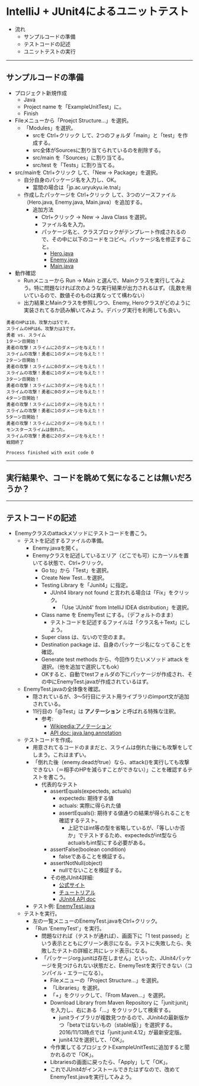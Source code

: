# IntelliJ + JUnit4によるユニットテスト
- 流れ
  - サンプルコードの準備
  - テストコードの記述
  - ユニットテストの実行

<hr>

## サンプルコードの準備
- プロジェクト新規作成
  - Java
  - Project name を「ExampleUnitTest」に。
  - Finish
- Fileメニューから「Proejct Structure...」を選択。
  - 「Modules」を選択。
    - srcを Ctrl+クリック して、2つのフォルダ「main」と「test」を作成する。
    - src全体がSourcesに割り当てられているのを削除する。
    - src/main を「Sources」に割り当てる。
    - src/test を「Tests」に割り当てる。
- src/mainを Ctrl+クリック して、「New -> Package」を選択。
  - 自分自身のパッケージ名を入力し、OK。
    - 當間の場合は「jp.ac.uryukyu.ie.tnal」
  - 作成したパッケージを Ctrl+クリック して、3つのソースファイル（Hero.java, Enemy.java, Main.java）を追加する。
    - 追加方法
      - Ctrl+クリック -> New -> Java Class を選択。
      - ファイル名を入力。
      - パッケージ名と、クラスブロックがテンプレート作成されるので、その中に以下のコードをコピペ。パッケージ名を修正すること。
        - [Hero.java](https://github.com/naltoma/ExampleUnitTest/blob/master/src/main/jp/ac/uryukyu/ie/tnal/Hero.java)
        - [Enemy.java](https://github.com/naltoma/ExampleUnitTest/blob/master/src/main/jp/ac/uryukyu/ie/tnal/Enemy.java)
        - [Main.java](https://github.com/naltoma/ExampleUnitTest/blob/master/src/main/jp/ac/uryukyu/ie/tnal/Main.java)
- 動作確認
  - Runメニューから Run -> Main と選んで、Mainクラスを実行してみよう。特に問題なければ次のような実行結果が出力されるはず。（乱数を用いているので、数値そのものは異なってて構わない）
  - 出力結果とMainクラスを参照しつつ、Enemy, Heroクラスがどのように実装されてるか読み解いてみよう。デバッグ実行を利用しても良い。

```
勇者のHPは10。攻撃力は5です。
スライムのHPは6。攻撃力は3です。
勇者 vs. スライム
1ターン目開始！
勇者の攻撃！スライムに2のダメージを与えた！！
スライムの攻撃！勇者に1のダメージを与えた！！
2ターン目開始！
勇者の攻撃！スライムに0のダメージを与えた！！
スライムの攻撃！勇者に1のダメージを与えた！！
3ターン目開始！
勇者の攻撃！スライムに3のダメージを与えた！！
スライムの攻撃！勇者に0のダメージを与えた！！
4ターン目開始！
勇者の攻撃！スライムに1のダメージを与えた！！
スライムの攻撃！勇者に1のダメージを与えた！！
5ターン目開始！
勇者の攻撃！スライムに2のダメージを与えた！！
モンスタースライムは倒れた。
スライムの攻撃！勇者に2のダメージを与えた！！
戦闘終了

Process finished with exit code 0
```

<hr>

## 実行結果や、コードを眺めて気になることは無いだろうか？

<hr>

## テストコードの記述
- Enemyクラスのattackメソッドにテストコードを書こう。
  - テストを記述するファイルの準備。
    - Enemy.javaを開く。
    - Enemyクラスを記述しているエリア（どこでも可）にカーソルを置いてる状態で、Ctrl+クリック。
      - Go to」から「Test」を選択。
      - Create New Test...を選択。
      - Testing Library を「Junit4」に指定。
        - JUnit4 library not found と言われる場合は「Fix」をクリック。
          - 「Use 'JUnit4' from IntelliJ IDEA distribution」を選択。
      - Class name を EnemyTest にする。（デフォルトのまま）
        - テストコードを記述するファイルは「クラス名＋Text」にしよう。
      - Super class は、ないので空のまま。
      - Destination package は、自身のパッケージ名になってることを確認。
      - Generate test methods から、今回作りたいメソッド attack を選択。（他を追加で選択してもok）
      - OKすると、自動でtestフォルダの下にパッケージが作成され、その中にEnemyTest.javaが作成されているはず。
  - EnemyTest.javaの全体像を確認。
    - 隠されているが、3〜5行目にテスト用ライブラリのimport文が追加されている。
    - 11行目の「@Test」は **アノテーション** と呼ばれる特殊な注釈。
      - 参考:
        - [Wikipedia:アノテーション](https://ja.wikipedia.org/wiki/アノテーション)
        - [API doc: java.lang.annotation](http://docs.oracle.com/javase/8/docs/api/java/lang/annotation/Annotation.html)
  - テストコードを作成。
    - 用意されてるコードのままだと、スライムは倒れた後にも攻撃をしてしまう。これはまずい。
    - 「倒れた後（enemy.deadがtrue）なら、attack()を実行しても攻撃できない（＝相手のHPを減らすことができない）」ことを確認するテストを書こう。
      - 代表的なテスト
        - assertEquals(expecteds, actuals)
          - expecteds: 期待する値
          - actuals: 実際に得られた値
          - assertEquals(): 期待する値通りの結果が得られることを確認するテスト。
            - 上記ではint等の型を省略しているが、「等しいか否か」でテストするため、expectedsがint型ならactualsもint型にする必要がある。
        - assertFalse(boolean condition)
          - falseであることを検証する。
        - assertNotNull(object)
          - nullでないことを検証する。
        - その他JUnit4詳細:
          - [公式サイト](http://junit.org/junit4/)
          - [チュートリアル](https://github.com/junit-team/junit4/wiki/Getting-started)
          - [JUnit4 API doc](http://junit.org/junit4/javadoc/latest/index.html)
    - テスト例: [EnemyTest.java](https://github.com/naltoma/ExampleUnitTest/blob/master/src/test/jp/ac/uryukyu/ie/tnal/EnemyTest.java)
  - テストを実行。
    - 左の一覧メニューのEnemyTest.javaをCtrl+クリック。
    - 「Run 'EnemyTest'」を実行。
      - 問題なければ（テストが通れば）、画面下に「1 test passed」という表示とともにグリーン表示になる。テストに失敗したら、失敗したテストの詳細と共にレッド表示になる。
      - 「パッケージorg.junitは存在しません」といった、JUnit4パッケージを見つけられない状態だと、EnemyTestを実行できない（コンパイル・エラーになる）。
        - Fileメニューの「Project Structure...」を選択。
        - 「Libraries」を選択。
        - 「+」をクリックして、「From Maven...」を選択。
        - Download Library from Maven Repository に「junit:junit」を入力し、右にある「...」をクリックして検索する。
          - junitライブラリが複数見つかるので、JUnit4の最新版かつ「betaではないもの（stable版）」を選択する。2016/11/13時点では「junit:junit:4.12」が最新安定版。
          - junit4.12を選択して、「OK」。
        - 今作業してるプロジェクトExampleUnitTestに追加すると聞かれるので「OK」。
        - Librariesの画面に戻ったら、「Apply」して「OK」。
        - これでJUnit4がインストールできたはずなので、改めてEnemyTest.javaを実行してみよう。
